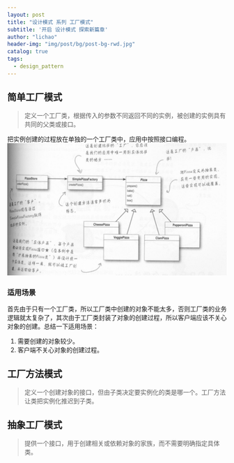 ```yaml
---
layout: post
title: "设计模式 系列 工厂模式"
subtitle: '开启 设计模式 探索新篇章'
author: "lichao"
header-img: "img/post/bg/post-bg-rwd.jpg"
catalog: true
tags:
  - design_pattern 
---
```



## 简单工厂模式
>
> 定义一个工厂类，根据传入的参数不同返回不同的实例，被创建的实例具有共同的父类或接口。

把实例创建的过程放在单独的一个工厂类中，应用中按照接口编程。
![jvm](/img/pattern/factory.png)

### 适用场景

首先由于只有一个工厂类，所以工厂类中创建的对象不能太多，否则工厂类的业务逻辑就太复杂了，其次由于工厂类封装了对象的创建过程，所以客户端应该不关心对象的创建。总结一下适用场景：

1. 需要创建的对象较少。
2. 客户端不关心对象的创建过程。

## 工厂方法模式

> 定义一个创建对象的接口，但由子类决定要实例化的类是哪一个。工厂方法让类把实例化推迟到子类。

## 抽象工厂模式

> 提供一个接口，用于创建相关或依赖对象的家族，而不需要明确指定具体类。
